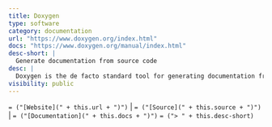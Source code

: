```yaml
---
title: Doxygen
type: software
category: documentation
url: "https://www.doxygen.org/index.html"
docs: "https://www.doxygen.org/manual/index.html"
desc-short: |
  Generate documentation from source code
desc: |
  Doxygen is the de facto standard tool for generating documentation from annotated C++ sources, but it also supports other popular programming languages such as C, Objective-C, C#, PHP, Java, Python, IDL (Corba, Microsoft, and UNO/OpenOffice flavors), Fortran, and to some extent D. Doxygen also supports the hardware description language VHDL.
visibility: public
---
```

`= ("[Website](" + this.url + ")")` |  `= ("[Source](" + this.source + ")")` | `= ("[Documentation](" + this.docs + ")")`
`= ("> " + this.desc-short)`
